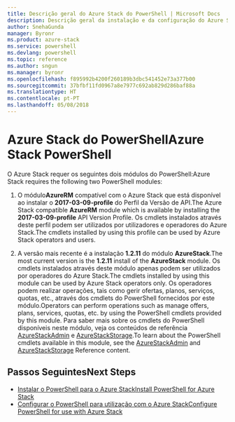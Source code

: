 ```yaml
---
title: Descrição geral do Azure Stack do PowerShell | Microsoft Docs
description: Descrição geral da instalação e da configuração do Azure Stack do PowerShell.
author: SnehaGunda
manager: Byronr
ms.product: azure-stack
ms.service: powershell
ms.devlang: powershell
ms.topic: reference
ms.author: sngun
ms.manager: byronr
ms.openlocfilehash: f895992b4200f260189b3dbc541452e73a377b00
ms.sourcegitcommit: 37bfbf11fd0967a8e7977c692ab829d286baf88a
ms.translationtype: HT
ms.contentlocale: pt-PT
ms.lasthandoff: 05/08/2018
---
```

# <a name="azure-stack-powershell"></a><span data-ttu-id="2fbf7-103">Azure Stack do PowerShell</span><span class="sxs-lookup"><span data-stu-id="2fbf7-103">Azure Stack PowerShell</span></span>

<span data-ttu-id="2fbf7-104">O Azure Stack requer os seguintes dois módulos do PowerShell:</span><span class="sxs-lookup"><span data-stu-id="2fbf7-104">Azure Stack requires the following two PowerShell modules:</span></span>  

1. <span data-ttu-id="2fbf7-105">O módulo**AzureRM** compatível com o Azure Stack que está disponível ao instalar o **2017-03-09-profile** do Perfil da Versão de API.</span><span class="sxs-lookup"><span data-stu-id="2fbf7-105">The Azure Stack compatible **AzureRM** module which is available by installing the **2017-03-09-profile** API Version Profile.</span></span> <span data-ttu-id="2fbf7-106">Os cmdlets instalados através deste perfil podem ser utilizados por utilizadores e operadores do Azure Stack.</span><span class="sxs-lookup"><span data-stu-id="2fbf7-106">The cmdlets installed by using this profile can be used by Azure Stack operators and users.</span></span>

2. <span data-ttu-id="2fbf7-107">A versão mais recente é a instalação **1.2.11** do módulo **AzureStack**.</span><span class="sxs-lookup"><span data-stu-id="2fbf7-107">The most current version is the **1.2.11** install of the **AzureStack** module.</span></span> <span data-ttu-id="2fbf7-108">Os cmdlets instalados através deste módulo apenas podem ser utilizados por operadores do Azure Stack.</span><span class="sxs-lookup"><span data-stu-id="2fbf7-108">The cmdlets installed by using this module can be used by Azure Stack operators only.</span></span> <span data-ttu-id="2fbf7-109">Os operadores podem realizar operações, tais como gerir ofertas, planos, serviços, quotas, etc., através dos cmdlets do PowerShell fornecidos por este módulo.</span><span class="sxs-lookup"><span data-stu-id="2fbf7-109">Operators can perform operations such as manage offers, plans, services, quotas, etc. by using the PowerShell cmdlets provided by this module.</span></span> <span data-ttu-id="2fbf7-110">Para saber mais sobre os cmdlets do PowerShell disponíveis neste módulo, veja os conteúdos de referência [AzureStackAdmin](https://docs.microsoft.com/powershell/module/azurerm.azurestackadmin/?view=azurestackps-1.2.11#azurerm.azurestackadmin) e [AzureStackStorage](https://docs.microsoft.com/powershell/module/azurerm.azurestackstorage/?view=azurestackps-1.2.11#azurerm.azurestackstorage).</span><span class="sxs-lookup"><span data-stu-id="2fbf7-110">To learn about the PowerShell cmdlets available in this module, see the [AzureStackAdmin](https://docs.microsoft.com/powershell/module/azurerm.azurestackadmin/?view=azurestackps-1.2.11#azurerm.azurestackadmin) and [AzureStackStorage](https://docs.microsoft.com/powershell/module/azurerm.azurestackstorage/?view=azurestackps-1.2.11#azurerm.azurestackstorage) Reference content.</span></span>

## <a name="next-steps"></a><span data-ttu-id="2fbf7-111">Passos Seguintes</span><span class="sxs-lookup"><span data-stu-id="2fbf7-111">Next Steps</span></span>

* [<span data-ttu-id="2fbf7-112">Instalar o PowerShell para o Azure Stack</span><span class="sxs-lookup"><span data-stu-id="2fbf7-112">Install PowerShell for Azure Stack</span></span>](https://docs.microsoft.com/azure/azure-stack/azure-stack-powershell-install?view=azurestackps-1.2.9&toc=%2fpowershell%2fmodule%2ftoc.json%3fview%3dazurestackps-1.2.9&view=azurestackps-1.2.9)
* [<span data-ttu-id="2fbf7-113">Configurar o PowerShell para utilização com o Azure Stack</span><span class="sxs-lookup"><span data-stu-id="2fbf7-113">Configure PowerShell for use with Azure Stack</span></span>](https://docs.microsoft.com/azure/azure-stack/azure-stack-powershell-configure?view=azurestackps-1.2.9&toc=%2fpowershell%2fmodule%2ftoc.json%3fview%3dazurestackps-1.2.9&view=azurestackps-1.2.9)
